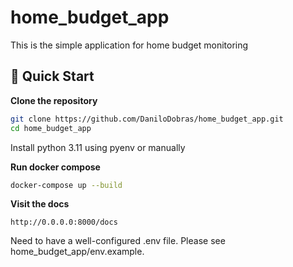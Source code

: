 # home_budget_app

This is the simple application for home budget monitoring

## 🚀 Quick Start

**Clone the repository**
```bash
git clone https://github.com/DaniloDobras/home_budget_app.git
cd home_budget_app
```

Install python 3.11 using pyenv or manually

**Run docker compose**
```bash
docker-compose up --build
```

**Visit the docs**  
```code
http://0.0.0.0:8000/docs
```

Need to have a well-configured .env file. Please see home_budget_app/env.example.
